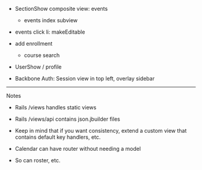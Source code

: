 * SectionShow composite view: events
  * events index subview

* events click li: makeEditable


* add enrollment
  * course search

* UserShow / profile
* Backbone Auth: Session view in top left, overlay sidebar

---
Notes
* Rails /views handles static views
* Rails /views/api contains json.jbuilder files
* Keep in mind that if you want consistency, extend a custom view that contains default key handlers, etc.

* Calendar can have router without needing a model
* So can roster, etc.
